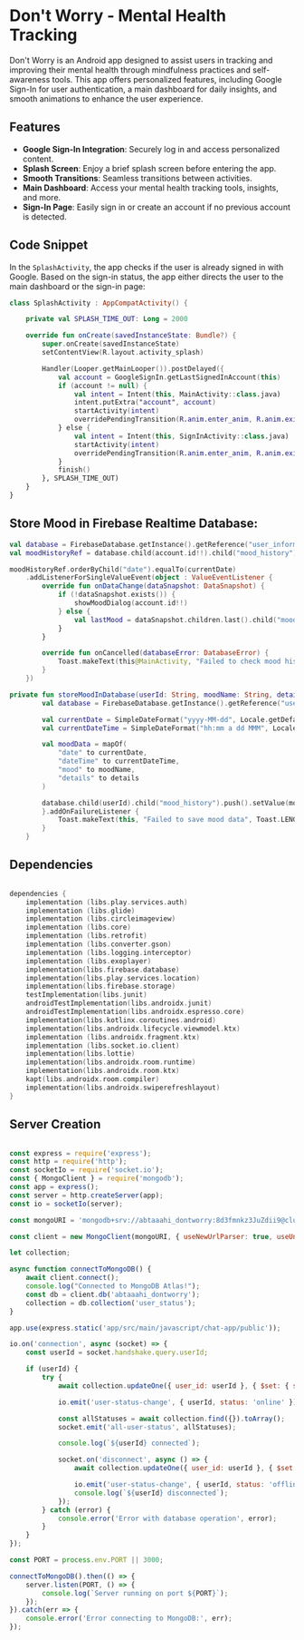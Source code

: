 # Don't Worry - Mental Health Tracking

Don't Worry is an Android app designed to assist users in tracking and improving their mental health through mindfulness practices and self-awareness tools. This app offers personalized features, including Google Sign-In for user authentication, a main dashboard for daily insights, and smooth animations to enhance the user experience.

## Features

- **Google Sign-In Integration**: Securely log in and access personalized content.
- **Splash Screen**: Enjoy a brief splash screen before entering the app.
- **Smooth Transitions**: Seamless transitions between activities.
- **Main Dashboard**: Access your mental health tracking tools, insights, and more.
- **Sign-In Page**: Easily sign in or create an account if no previous account is detected.

## Code Snippet

In the `SplashActivity`, the app checks if the user is already signed in with Google. Based on the sign-in status, the app either directs the user to the main dashboard or the sign-in page:

```kotlin
class SplashActivity : AppCompatActivity() {

    private val SPLASH_TIME_OUT: Long = 2000

    override fun onCreate(savedInstanceState: Bundle?) {
        super.onCreate(savedInstanceState)
        setContentView(R.layout.activity_splash)

        Handler(Looper.getMainLooper()).postDelayed({
            val account = GoogleSignIn.getLastSignedInAccount(this)
            if (account != null) {
                val intent = Intent(this, MainActivity::class.java)
                intent.putExtra("account", account)
                startActivity(intent)
                overridePendingTransition(R.anim.enter_anim, R.anim.exit_anim)
            } else {
                val intent = Intent(this, SignInActivity::class.java)
                startActivity(intent)
                overridePendingTransition(R.anim.enter_anim, R.anim.exit_anim)
            }
            finish()
        }, SPLASH_TIME_OUT)
    }
}
```
## Store Mood in Firebase Realtime Database:

```kotlin
val database = FirebaseDatabase.getInstance().getReference("user_information")
val moodHistoryRef = database.child(account.id!!).child("mood_history")

moodHistoryRef.orderByChild("date").equalTo(currentDate)
    .addListenerForSingleValueEvent(object : ValueEventListener {
        override fun onDataChange(dataSnapshot: DataSnapshot) {
            if (!dataSnapshot.exists()) {
                showMoodDialog(account.id!!)
            } else {
                val lastMood = dataSnapshot.children.last().child("mood").getValue(String::class.java)
            }
        }

        override fun onCancelled(databaseError: DatabaseError) {
            Toast.makeText(this@MainActivity, "Failed to check mood history", Toast.LENGTH_SHORT).show()
        }
    })

private fun storeMoodInDatabase(userId: String, moodName: String, details: String) {
        val database = FirebaseDatabase.getInstance().getReference("user_information")

        val currentDate = SimpleDateFormat("yyyy-MM-dd", Locale.getDefault()).format(Date())
        val currentDateTime = SimpleDateFormat("hh:mm a dd MMM", Locale.getDefault()).format(Date())

        val moodData = mapOf(
            "date" to currentDate,
            "dateTime" to currentDateTime,
            "mood" to moodName,
            "details" to details
        )

        database.child(userId).child("mood_history").push().setValue(moodData).addOnSuccessListener {
        }.addOnFailureListener {
            Toast.makeText(this, "Failed to save mood data", Toast.LENGTH_SHORT).show()
        }
    }
```
## Dependencies

```kts

dependencies {
    implementation (libs.play.services.auth)
    implementation (libs.glide)
    implementation (libs.circleimageview)
    implementation (libs.core)
    implementation (libs.retrofit)
    implementation (libs.converter.gson)
    implementation (libs.logging.interceptor)
    implementation (libs.exoplayer)
    implementation(libs.firebase.database)
    implementation(libs.play.services.location)
    implementation(libs.firebase.storage)
    testImplementation(libs.junit)
    androidTestImplementation(libs.androidx.junit)
    androidTestImplementation(libs.androidx.espresso.core)
    implementation(libs.kotlinx.coroutines.android)
    implementation(libs.androidx.lifecycle.viewmodel.ktx)
    implementation (libs.androidx.fragment.ktx)
    implementation (libs.socket.io.client)
    implementation(libs.lottie)
    implementation(libs.androidx.room.runtime)
    implementation(libs.androidx.room.ktx)
    kapt(libs.androidx.room.compiler)
    implementation(libs.androidx.swiperefreshlayout)
}

```
## Server Creation

```javascript

const express = require('express');
const http = require('http');
const socketIo = require('socket.io');
const { MongoClient } = require('mongodb');
const app = express();
const server = http.createServer(app);
const io = socketIo(server);

const mongoURI = 'mongodb+srv://abtaaahi_dontworry:8d3fmnkz3JuZdii9@cluster0.jg6nk.mongodb.net/abtaaahi_dontworry?retryWrites=true&w=majority';

const client = new MongoClient(mongoURI, { useNewUrlParser: true, useUnifiedTopology: true });

let collection;

async function connectToMongoDB() {
    await client.connect();
    console.log("Connected to MongoDB Atlas!");
    const db = client.db('abtaaahi_dontworry');
    collection = db.collection('user_status');
}

app.use(express.static('app/src/main/javascript/chat-app/public'));

io.on('connection', async (socket) => {
    const userId = socket.handshake.query.userId;

    if (userId) {
        try {
            await collection.updateOne({ user_id: userId }, { $set: { status: 'online' } }, { upsert: true });

            io.emit('user-status-change', { userId, status: 'online' });

            const allStatuses = await collection.find({}).toArray();
            socket.emit('all-user-status', allStatuses);

            console.log(`${userId} connected`);

            socket.on('disconnect', async () => {
                await collection.updateOne({ user_id: userId }, { $set: { status: 'offline' } });

                io.emit('user-status-change', { userId, status: 'offline' });
                console.log(`${userId} disconnected`);
            });
        } catch (error) {
            console.error('Error with database operation', error);
        }
    }
});

const PORT = process.env.PORT || 3000;

connectToMongoDB().then(() => {
    server.listen(PORT, () => {
        console.log(`Server running on port ${PORT}`);
    });
}).catch(err => {
    console.error('Error connecting to MongoDB:', err);
});

```